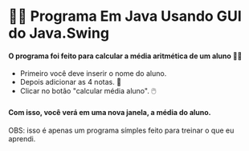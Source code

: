 # :man_technologist: Programa Em Java Usando GUI do Java.Swing 

#### O programa foi feito para calcular a média aritmética de um aluno :man_student:

- Primeiro você deve inserir o nome do aluno.
- Depois adicionar as 4 notas. :pencil:
- Clicar no botão "calcular média aluno". :computer_mouse:



#### Com isso, você verá em uma nova janela, a média do aluno.

OBS: isso é apenas um programa símples feito para treinar o que eu aprendi.







